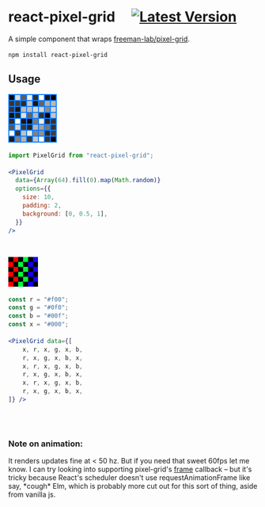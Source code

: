 # react-pixel-grid &nbsp; &nbsp; [![Latest Version](https://img.shields.io/npm/v/react-pixel-grid.svg?style=flat)](https://npmjs.org/package/react-pixel-grid)

A simple component that wraps [freeman-lab/pixel-grid](https://github.com/freeman-lab/pixel-grid).

`npm install react-pixel-grid`


## Usage

![screenshot](./screenshot.png "screenshot")

```jsx
import PixelGrid from "react-pixel-grid";

<PixelGrid
  data={Array(64).fill(0).map(Math.random)}
  options={{
    size: 10,
    padding: 2,
    background: [0, 0.5, 1],
  }}
/>
```

<br/>

![screenshot2](./screenshot2.png "screenshot2")

```jsx
const r = "#f00";
const g = "#0f0";
const b = "#00f";
const x = "#000";

<PixelGrid data={[
    x, r, x, g, x, b, 
    r, x, g, x, b, x, 
    x, r, x, g, x, b, 
    r, x, g, x, b, x, 
    x, r, x, g, x, b, 
    r, x, g, x, b, x,
]} />
```


<br/><br/>

### Note on animation:
It renders updates fine at < 50 hz. But if you need that sweet 60fps let me know. I can try looking into supporting pixel-grid's [frame](https://github.com/freeman-lab/pixel-grid#pixelsframecb) callback –
but it's tricky because React's scheduler doesn't use requestAnimationFrame like say, \*cough\* Elm, which is probably more cut out for this sort of thing, aside from vanilla js.